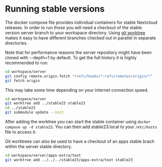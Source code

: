 # Running stable versions

The docker compose file provides individual containers for stable Nextcloud releases. In order to run those you will need a checkout of the stable version server branch to your workspace directory. Using [git worktree](https://blog.juliushaertl.de/index.php/2018/01/24/how-to-checkout-multiple-git-branches-at-the-same-time/) makes it easy to have different branches checked out in parallel in separate directories.

Note that for performance reasons the server repository might have been cloned with --depth=1 by default. To get the full history it is highly recommended to run:

```bash
cd workspace/server
git config remote.origin.fetch "+refs/heads/*:refs/remotes/origin/*"
git fetch origin
```

This may take some time depending on your internet connection speed.

```bash
cd workspace/server
git worktree add ../stable23 stable23
cd ../stable23
git submodule update --init
```

After adding the worktree you can start the stable container using `docker compose up -d stable23`. You can then add stable23.local to your `/etc/hosts` file to access it.

Git worktrees can also be used to have a checkout of an apps stable brach within the server stable directory.

```bash
cd workspace/server/apps-extra/text
git worktree add ../../../stable23/apps-extra/text stable23
```
